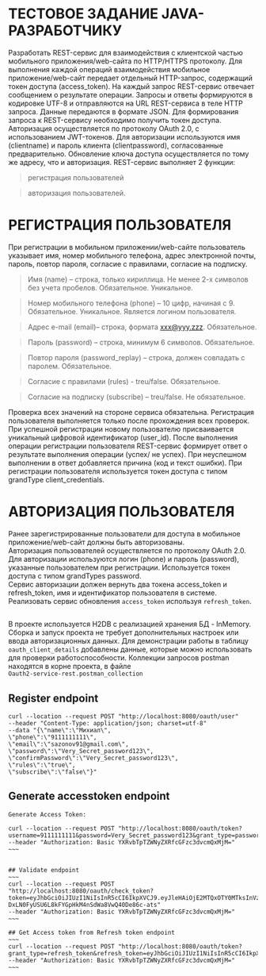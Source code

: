 # ТЕСТОВОЕ ЗАДАНИЕ JAVA-РАЗРАБОТЧИКУ
Разработать REST-сервис для взаимодействия с клиентской частью мобильного приложения/web-сайта по HTTP/HTTPS протоколу. 
Для выполнения каждой операций взаимодействия мобильное приложение/web-сайт передает отдельный HTTP-запрос, содержащий токен доступа (access_token). На каждый запрос REST-сервис отвечает сообщением о результате операции.
Запросы и ответы формируются в кодировке UTF-8 и отправляются на URL REST-сервиса в теле HTTP запроса. Данные передаются в формате JSON.
Для формирования запроса к REST-сервису необходимо получить токен доступа. Авторизация осуществляется по протоколу OAuth 2.0, с использованием JWT-токенов. Для авторизации используются имя (clientname) и пароль клиента (clientpassword), согласованные предварительно. Обновление ключа доступа осуществляется по тому же адресу, что и авторизация.
REST-сервис выполняет 2 функции:
> регистрация пользователей 
  
> авторизация пользователей.

# РЕГИСТРАЦИЯ ПОЛЬЗОВАТЕЛЯ
При регистрации в мобильном приложении/web-сайте пользователь указывает имя, номер мобильного телефона, адрес электронной почты, пароль, повтор пароля, согласие с правилами, согласие на подписку.
>	Имя (name) – строка, только кириллица. Не менее 2-х символов без учета пробелов. Обязательное. Уникальное.
  
>	Номер мобильного телефона (phone) – 10 цифр, начиная с 9. Обязательное. Уникальное. Является логином пользователя.  

>	Адрес e-mail (email)– строка, формата xxx@yyy.zzz. Обязательное.  

>	Пароль (password) – строка, минимум 6 символов. Обязательное.  

>	Повтор пароля (password_replay) – строка, должен совпадать с паролем. Обязательное.  

>	Согласие с правилами (rules) - treu/false. Обязательное.  

>	Согласие на подписку (subscribe) – treu/false. Не обязательное.  

Проверка всех значений на стороне сервиса обязательна. Регистрация пользователя выполняется только после прохождения всех проверок. При успешной регистрации новому пользователю присваивается уникальный цифровой идентификатор (user_id).
После выполнения операции регистрации пользователя REST-сервис формирует ответ о результате выполнения операции (успех/ не успех). При неуспешном выполнении в ответ добавляется причина (код и текст ошибки). 
При регистрации пользователя используется токен доступа с типом  grandType client_credentials.

# АВТОРИЗАЦИЯ ПОЛЬЗОВАТЕЛЯ
Ранее зарегистрированные пользователи для доступа в мобильное приложение/web-сайт должны быть авторизованы.  
Авторизация пользователей осуществляется по протоколу OAuth 2.0. Для авторизации используются логин (phone) и пароль (password), указанные пользователем при регистрации. Используется токен доступа с типом grandTypes password.  
Сервис авторизации должен вернуть два токена access_token и refresh_token, имя и идентификатор пользователя в системе.  
Реализовать сервис обновления `access_token` используя `refresh_token`.  
  
##
  
##  
  
В проекте используется H2DB с реализацией хранения БД - InMemory.  
Сборка и запуск проекта не требует дополнительных настроек или ввода авторизационных данных.
Для демонстрации работы в таблицу `oauth_client_details` добавлены данные, которые можно использовать для проверки работоспособности.
Коллекции запросов postman находятся в корне проекта, в файле  
`Oauth2-service-rest.postman_collection`

## Register endpoint
~~~
curl --location --request POST "http://localhost:8080/oauth/user" 
--header "Content-Type: application/json; charset=utf-8" 
--data "{\"name\":\"Михиал\",
\"phone\":\"9111111111\",
\"email\":\"sazonov91@gmail.com\",
\"password\":\"Very_Secret_password123\",
\"confirmPassword\":\"Very_Secret_password123\",
\"rules\":\"true\",
\"subscribe\":\"false\"}"
~~~

## Generate accesstoken endpoint
~~~~
Generate Access Token:

curl --location --request POST "http://localhost:8080/oauth/token?username=9111111111&password=Very_Secret_password123&grant_type=password" 
--header "Authorization: Basic YXRvbTpTZWNyZXRfcGFzc3dvcmQxMjM="
~~~


## Validate endpoint
~~~
curl --location --request POST "http://localhost:8080/oauth/check_token?token=eyJhbGciOiJIUzI1NiIsInR5cCI6IkpXVCJ9.eyJleHAiOjE2MTQxOTY0MTksInVzZXJfbmFtZSI6IjkyODc1MTgzMTkiLCJhdXRob3JpdGllcyI6WyJVc2VyIl0sImp0aSI6Ik1QTXFfRnhxQUF5LVNrVUdYR2ZJZDFEc1NrSSIsImNsaWVudF9pZCI6ImF0b20iLCJzY29wZSI6WyJyZWFkIiwid3JpdGUiXX0.-DxLN0FyUSU6L8kFYGpHkM4nSdWa8VwQ40De86c-ats" 
--header "Authorization: Basic YXRvbTpTZWNyZXRfcGFzc3dvcmQxMjM="
~~~

## Get Access token from Refresh token endpoint
~~~
curl --location --request POST "http://localhost:8080/oauth/token?grant_type=refresh_token&refresh_token=eyJhbGciOiJIUzI1NiIsInR5cCI6IkpXVCJ9.eyJ1c2VyX25hbWUiOiI5Mjg3NTE4MzE5Iiwic2NvcGUiOlsicmVhZCIsIndyaXRlIl0sImF0aSI6Ik1QTXFfRnhxQUF5LVNrVUdYR2ZJZDFEc1NrSSIsImV4cCI6MTYxNDE5NzI1MiwiYXV0aG9yaXRpZXMiOlsiVXNlciJdLCJqdGkiOiJvX2FTbWFlTGlfTVJqb0JvRGZjTDd3bUZEU2ciLCJjbGllbnRfaWQiOiJhdG9tIn0.gwOhDsornHzAgaBtC2J81r6KQGLomdwymp9U5Ai4mpE" 
--header "Authorization: Basic YXRvbTpTZWNyZXRfcGFzc3dvcmQxMjM="
~~~

